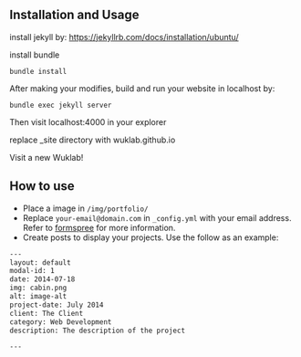 ## Installation and Usage

install jekyll by:
https://jekyllrb.com/docs/installation/ubuntu/

install bundle
```
bundle install
```

After making your modifies,
build and run your website in localhost by:
```
bundle exec jekyll server
```
Then visit localhost:4000 in your explorer

replace _site directory with wuklab.github.io

Visit a new Wuklab!


## How to use
 - Place a image in `/img/portfolio/`
 - Replace `your-email@domain.com` in `_config.yml` with your email address. Refer to [formspree](http://formspree.io/) for more information.
 - Create posts to display your projects. Use the follow as an example:
```txt
---
layout: default
modal-id: 1
date: 2014-07-18
img: cabin.png
alt: image-alt
project-date: July 2014
client: The Client
category: Web Development
description: The description of the project

---
```
